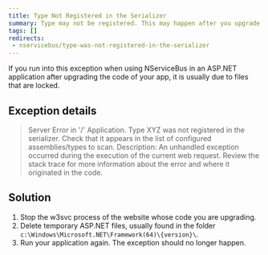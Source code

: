 ```yaml
---
title: Type Not Registered in the Serializer
summary: Type may not be registered. This may happen after you upgrade your app code. Is usually due to locked files.
tags: []
redirects:
 - nservicebus/type-was-not-registered-in-the-serializer
---
```


If you run into this exception when using NServiceBus in an ASP.NET application after upgrading the code of your app, it is usually due to files that are locked.


## Exception details

> Server Error in '/' Application. Type XYZ was not registered in the serializer. Check that it appears in the list of configured assemblies/types to scan. Description: An unhandled exception occurred during the execution of the current web request. Review the stack trace for more information about the error and where it originated in the code.


## Solution

 1. Stop the w3svc process of the website whose code you are upgrading.
 1. Delete temporary ASP.NET files, usually found in the folder `c:\Windows\Microsoft.NET\Framework(64)\{version}\`.
 1. Run your application again. The exception should no longer happen.